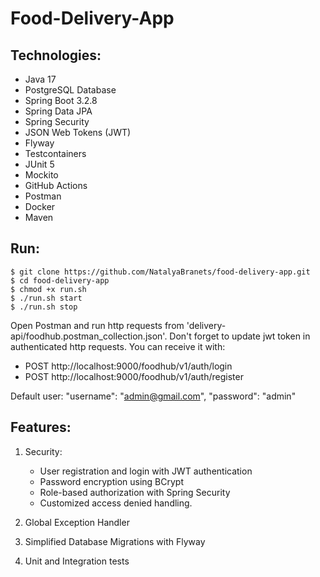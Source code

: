 # Food-Delivery-App

## Technologies:
- Java 17
- PostgreSQL Database
- Spring Boot 3.2.8
- Spring Data JPA
- Spring Security
- JSON Web Tokens (JWT)
- Flyway
- Testcontainers
- JUnit 5
- Mockito
- GitHub Actions 
- Postman
- Docker
- Maven


## Run:

```shell
$ git clone https://github.com/NatalyaBranets/food-delivery-app.git
$ cd food-delivery-app
$ chmod +x run.sh
$ ./run.sh start
$ ./run.sh stop
```

Open Postman and run http requests from 'delivery-api/foodhub.postman_collection.json'. 
Don't forget to update jwt token in authenticated http requests. You can receive it with:
   - POST http://localhost:9000/foodhub/v1/auth/login
   - POST http://localhost:9000/foodhub/v1/auth/register

Default user: "username": "admin@gmail.com", "password": "admin"


## Features:
1. Security:
   - User registration and login with JWT authentication
   - Password encryption using BCrypt
   - Role-based authorization with Spring Security
   - Customized access denied handling.
   
2. Global Exception Handler

3. Simplified Database Migrations with Flyway

4. Unit and Integration tests

